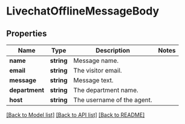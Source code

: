 # LivechatOfflineMessageBody

## Properties
Name | Type | Description | Notes
------------ | ------------- | ------------- | -------------
**name** | **string** | Message name. | 
**email** | **string** | The visitor email. | 
**message** | **string** | Message text. | 
**department** | **string** | The department name. | 
**host** | **string** | The username of the agent. | 

[[Back to Model list]](../../README.md#documentation-for-models) [[Back to API list]](../../README.md#documentation-for-api-endpoints) [[Back to README]](../../README.md)

